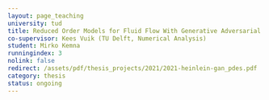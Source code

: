 ```yaml
---
layout: page_teaching
university: tud
title: Reduced Order Models for Fluid Flow With Generative Adversarial Networks (GANs)
co-supervisor: Kees Vuik (TU Delft, Numerical Analysis)
student: Mirko Kemna
runningindex: 3
nolink: false
redirect: /assets/pdf/thesis_projects/2021/2021-heinlein-gan_pdes.pdf
category: thesis
status: ongoing
---
```

